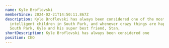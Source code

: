 ```yaml
---
name: Kyle Broflovski
memberSince: 2024-02-21T14:50:11.867Z
description: Kyle Broflovski has always been considered one of the most
  intelligent children in South Park, and whenever crazy things are happening in
  South Park, Kyle and his super best friend, Stan,
shortDescription: Kyle Broflovski has always been considered one
position: CEO
---
```

